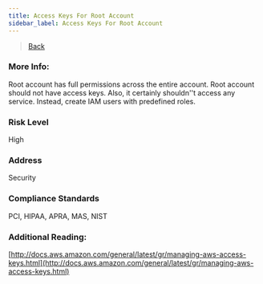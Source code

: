 ```yaml
---
title: Access Keys For Root Account
sidebar_label: Access Keys For Root Account
---
```

> [Back](../../iamcompliance)

### More Info:
Root account has full permissions across the entire account. Root account should not have access keys. Also, it certainly shouldn''t access any service. Instead, create IAM users with predefined roles.

### Risk Level
High

### Address
Security

### Compliance Standards
PCI, HIPAA, APRA, MAS, NIST

### Additional Reading: 
[http://docs.aws.amazon.com/general/latest/gr/managing-aws-access-keys.html](http://docs.aws.amazon.com/general/latest/gr/managing-aws-access-keys.html)